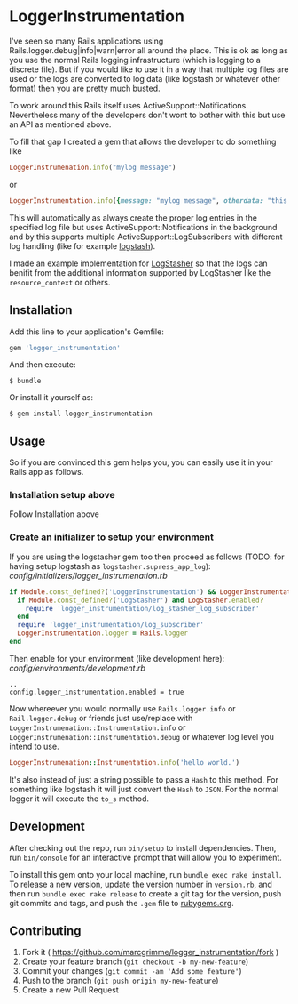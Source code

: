 # LoggerInstrumentation

I've seen so many Rails applications using Rails.logger.debug|info|warn|error all around the place. This is ok as long as you use the normal 
Rails logging infrastructure (which is logging to a discrete file). But if you would like to use it in a way that multiple log files are used
or the logs are converted to log data (like logstash or whatever other format) then you are pretty much busted.

To work around this Rails itself uses ActiveSupport::Notifications. Nevertheless many of the developers don't wont to bother with this but use
an API as mentioned above.

To fill that gap I created a gem that allows the developer to do something like
```ruby
LoggerInstrumenation.info("mylog message")
```
or
```ruby
LoggerInstrumentation.info({message: "mylog message", otherdata: "this is other data"})
```
This will automatically as always create the proper log entries in the specified log file but uses ActiveSupport::Notifications in the background
and by this supports multiple ActiveSupport::LogSubscribers with different log handling (like for example [logstash](http://www.logstash.net)).

I made an example implementation for [LogStasher](https://github.com/shadabahmed/logstasher) so that the logs can benifit from the additional information supported by LogStasher like the
``resource_context`` or others.

## Installation

Add this line to your application's Gemfile:

```ruby
gem 'logger_instrumentation'
```

And then execute:

    $ bundle

Or install it yourself as:

    $ gem install logger_instrumentation

## Usage

So if you are convinced this gem helps you, you can easily use it in your Rails app as follows.

### Installation setup above

Follow Installation above

### Create an initializer to setup your environment

If you are using the logstasher gem too then proceed as follows (TODO: for having setup logstash as ``logstasher.supress_app_log``):
*config/initializers/logger_instrumenation.rb*
```ruby
if Module.const_defined?('LoggerInstrumentation') && LoggerInstrumentation.enabled?
  if Module.const_defined?('LogStasher') and LogStasher.enabled?
    require 'logger_instrumentation/log_stasher_log_subscriber'
  end
  require 'logger_instrumentation/log_subscriber'
  LoggerInstrumentation.logger = Rails.logger
end
```
Then enable for your environment (like development here):
*config/environments/development.rb*
```
..
config.logger_instrumentation.enabled = true
```

Now whereever you would normally use ``Rails.logger.info`` or ``Rail.logger.debug`` or friends just use/replace with 
``LoggerInstrumenation::Instrumentation.info`` or ``LoggerInstrumenation::Instrumentation.debug`` or whatever log level you intend to use.

```ruby
LoggerInstrumenation::Instrumentation.info('hello world.')
```

It's also instead of just a string possible to pass a ``Hash`` to this method. For something like logstash it will just convert the ``Hash`` to ``JSON``. For the
normal logger it will execute the ``to_s`` method.

## Development

After checking out the repo, run `bin/setup` to install dependencies. Then, run `bin/console` for an interactive prompt that will allow you to experiment.

To install this gem onto your local machine, run `bundle exec rake install`. To release a new version, update the version number in `version.rb`, and then run `bundle exec rake release` to create a git tag for the version, push git commits and tags, and push the `.gem` file to [rubygems.org](https://rubygems.org).

## Contributing

1. Fork it ( https://github.com/marcgrimme/logger_instrumentation/fork )
2. Create your feature branch (`git checkout -b my-new-feature`)
3. Commit your changes (`git commit -am 'Add some feature'`)
4. Push to the branch (`git push origin my-new-feature`)
5. Create a new Pull Request
